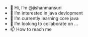 - 👋 Hi, I’m @jishanmansuri
- 👀 I’m interested in java devlopment
- 🌱 I’m currently learning core java
- 💞️ I’m looking to collaborate on ...
- 📫 How to reach me 

<!---
jishanmansuri/jishanmansuri is a ✨ special ✨ repository because its `README.md` (this file) appears on your GitHub profile.
You can click the Preview link to take a look at your changes.
--->
